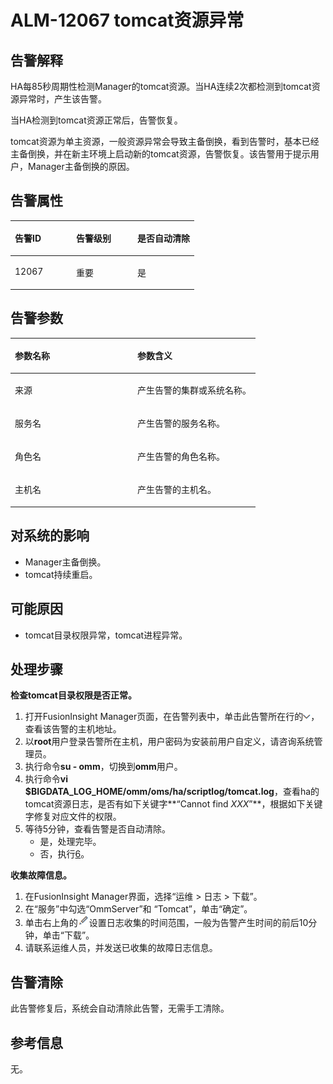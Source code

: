 # ALM-12067 tomcat资源异常<a name="ALM-12067"></a>

## 告警解释<a name="section10369415133116"></a>

HA每85秒周期性检测Manager的tomcat资源。当HA连续2次都检测到tomcat资源异常时，产生该告警。

当HA检测到tomcat资源正常后，告警恢复。

tomcat资源为单主资源，一般资源异常会导致主备倒换，看到告警时，基本已经主备倒换，并在新主环境上启动新的tomcat资源，告警恢复。该告警用于提示用户，Manager主备倒换的原因。

## 告警属性<a name="section8323192410322"></a>

<a name="table1479793583212"></a>
<table><thead align="left"><tr id="row107991735133210"><th class="cellrowborder" valign="top" width="33.33333333333333%" id="mcps1.1.4.1.1"><p id="p18799183583212"><a name="p18799183583212"></a><a name="p18799183583212"></a>告警ID</p>
</th>
<th class="cellrowborder" valign="top" width="33.33333333333333%" id="mcps1.1.4.1.2"><p id="p1680123511326"><a name="p1680123511326"></a><a name="p1680123511326"></a>告警级别</p>
</th>
<th class="cellrowborder" valign="top" width="33.33333333333333%" id="mcps1.1.4.1.3"><p id="p1980173523217"><a name="p1980173523217"></a><a name="p1980173523217"></a>是否自动清除</p>
</th>
</tr>
</thead>
<tbody><tr id="row880183517329"><td class="cellrowborder" valign="top" width="33.33333333333333%" headers="mcps1.1.4.1.1 "><p id="p108014356328"><a name="p108014356328"></a><a name="p108014356328"></a>12067</p>
</td>
<td class="cellrowborder" valign="top" width="33.33333333333333%" headers="mcps1.1.4.1.2 "><p id="p19802163593213"><a name="p19802163593213"></a><a name="p19802163593213"></a>重要</p>
</td>
<td class="cellrowborder" valign="top" width="33.33333333333333%" headers="mcps1.1.4.1.3 "><p id="p880215356323"><a name="p880215356323"></a><a name="p880215356323"></a>是</p>
</td>
</tr>
</tbody>
</table>

## 告警参数<a name="section652875914327"></a>

<a name="table1090459143316"></a>
<table><thead align="left"><tr id="row190429173313"><th class="cellrowborder" valign="top" width="50%" id="mcps1.1.3.1.1"><p id="p129062911339"><a name="p129062911339"></a><a name="p129062911339"></a>参数名称</p>
</th>
<th class="cellrowborder" valign="top" width="50%" id="mcps1.1.3.1.2"><p id="p10906093332"><a name="p10906093332"></a><a name="p10906093332"></a>参数含义</p>
</th>
</tr>
</thead>
<tbody><tr id="row1287182713614"><td class="cellrowborder" valign="top" width="50%" headers="mcps1.1.3.1.1 "><p id="p17935380415"><a name="p17935380415"></a><a name="p17935380415"></a>来源</p>
</td>
<td class="cellrowborder" valign="top" width="50%" headers="mcps1.1.3.1.2 "><p id="p187931338134115"><a name="p187931338134115"></a><a name="p187931338134115"></a>产生告警的集群或系统名称。</p>
</td>
</tr>
<tr id="row18907109203311"><td class="cellrowborder" valign="top" width="50%" headers="mcps1.1.3.1.1 "><p id="p99095916333"><a name="p99095916333"></a><a name="p99095916333"></a>服务名</p>
</td>
<td class="cellrowborder" valign="top" width="50%" headers="mcps1.1.3.1.2 "><p id="p4909159173310"><a name="p4909159173310"></a><a name="p4909159173310"></a>产生告警的服务名称。</p>
</td>
</tr>
<tr id="row4910691332"><td class="cellrowborder" valign="top" width="50%" headers="mcps1.1.3.1.1 "><p id="p39101953320"><a name="p39101953320"></a><a name="p39101953320"></a>角色名</p>
</td>
<td class="cellrowborder" valign="top" width="50%" headers="mcps1.1.3.1.2 "><p id="p5911189173310"><a name="p5911189173310"></a><a name="p5911189173310"></a>产生告警的角色名称。</p>
</td>
</tr>
<tr id="row59118923315"><td class="cellrowborder" valign="top" width="50%" headers="mcps1.1.3.1.1 "><p id="p0912169123319"><a name="p0912169123319"></a><a name="p0912169123319"></a>主机名</p>
</td>
<td class="cellrowborder" valign="top" width="50%" headers="mcps1.1.3.1.2 "><p id="p169131916332"><a name="p169131916332"></a><a name="p169131916332"></a>产生告警的主机名。</p>
</td>
</tr>
</tbody>
</table>

## 对系统的影响<a name="section2990133614335"></a>

-   Manager主备倒换。
-   tomcat持续重启。

## 可能原因<a name="section950130153414"></a>

-   tomcat目录权限异常，tomcat进程异常。

## 处理步骤<a name="section071212121445"></a>

**检查tomcat目录权限是否正常。**

1.  打开FusionInsight Manager页面，在告警列表中，单击此告警所在行的![](figures/zh-cn_image_0263895412.png)，查看该告警的主机地址。
2.  以**root**用户登录告警所在主机，用户密码为安装前用户自定义，请咨询系统管理员。
3.  执行命令**su - omm**，切换到**omm**用户。
4.  执行命令**vi $BIGDATA\_LOG\_HOME/omm/oms/ha/scriptlog/tomcat.log**，查看ha的tomcat资源日志，是否有如下关键字**“Cannot find  _XXX_”**，根据如下关键字修复对应文件的权限。
5.  等待5分钟，查看告警是否自动清除。
    -   是，处理完毕。
    -   否，执行[6](#li711211264288)。


**收集故障信息。**

1.  <a name="li711211264288"></a>在FusionInsight Manager界面，选择“运维 \> 日志 \> 下载”。
2.  在“服务”中勾选“OmmServer”和 “Tomcat”，单击“确定”。
3.  单击右上角的![](figures/zh-cn_image_0263895407.png)设置日志收集的时间范围，一般为告警产生时间的前后10分钟，单击“下载”。
4.  请联系运维人员，并发送已收集的故障日志信息。

## 告警清除<a name="section169311343318"></a>

此告警修复后，系统会自动清除此告警，无需手工清除。

## 参考信息<a name="section8222143110380"></a>

无。

